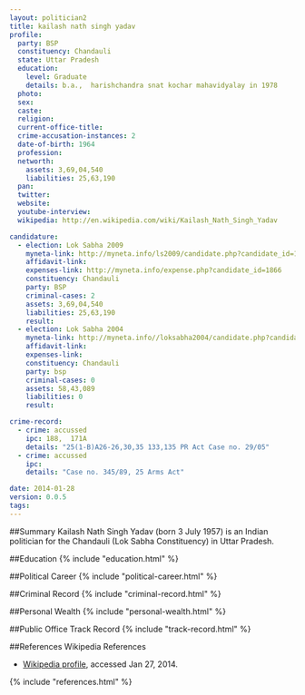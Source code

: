 ```yaml
---
layout: politician2
title: kailash nath singh yadav
profile: 
  party: BSP
  constituency: Chandauli
  state: Uttar Pradesh
  education: 
    level: Graduate
    details: b.a.,  harishchandra snat kochar mahavidyalay in 1978
  photo: 
  sex: 
  caste: 
  religion: 
  current-office-title: 
  crime-accusation-instances: 2
  date-of-birth: 1964
  profession: 
  networth: 
    assets: 3,69,04,540
    liabilities: 25,63,190
  pan: 
  twitter: 
  website: 
  youtube-interview: 
  wikipedia: http://en.wikipedia.com/wiki/Kailash_Nath_Singh_Yadav

candidature: 
  - election: Lok Sabha 2009
    myneta-link: http://myneta.info/ls2009/candidate.php?candidate_id=1866
    affidavit-link: 
    expenses-link: http://myneta.info/expense.php?candidate_id=1866
    constituency: Chandauli 
    party: BSP
    criminal-cases: 2
    assets: 3,69,04,540
    liabilities: 25,63,190
    result:  
  - election: Lok Sabha 2004
    myneta-link: http://myneta.info//loksabha2004/candidate.php?candidate_id=4185
    affidavit-link: 
    expenses-link: 
    constituency: Chandauli 
    party: bsp
    criminal-cases: 0
    assets: 58,43,089
    liabilities: 0
    result:  

crime-record: 
  - crime: accussed
    ipc: 188,  171A
    details: "25(1-B)A26-26,30,35 133,135 PR Act Case no. 29/05" 
  - crime: accussed
    ipc: 
    details: "Case no. 345/89, 25 Arms Act" 

date: 2014-01-28
version: 0.0.5
tags: 
---
```

##Summary
Kailash Nath Singh Yadav (born 3 July 1957) is an Indian politician for the Chandauli (Lok Sabha Constituency) in Uttar Pradesh.


##Education
{% include "education.html" %}


##Political Career
{% include "political-career.html" %}


##Criminal Record
{% include "criminal-record.html" %}


##Personal Wealth
{% include "personal-wealth.html" %}


##Public Office Track Record
{% include "track-record.html" %}


##References
Wikipedia References
- [Wikipedia profile]({{page.profile.wikipedia}}), accessed Jan 27, 2014.



{% include "references.html" %}